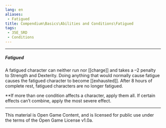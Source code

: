 ```yaml
---
lang: en
aliases:
 - Fatigued
title: Compendium\Basics\Abilities and Conditions\Fatigued
tags: 
 - 35E_SRD
 - Conditions
---
```


---
##### Fatigued

A fatigued character can neither run nor [[charge]] and takes a –2 penalty to Strength and Dexterity. Doing anything that would normally cause fatigue causes the fatigued character to become [[exhausted]]. After 8 hours of complete rest, fatigued characters are no longer fatigued.

**If more than one condition affects a character, apply them all. If certain effects can’t combine, apply the most severe effect.





---



This material is Open Game Content, and is licensed for public use under the terms of the Open Game License v1.0a.

